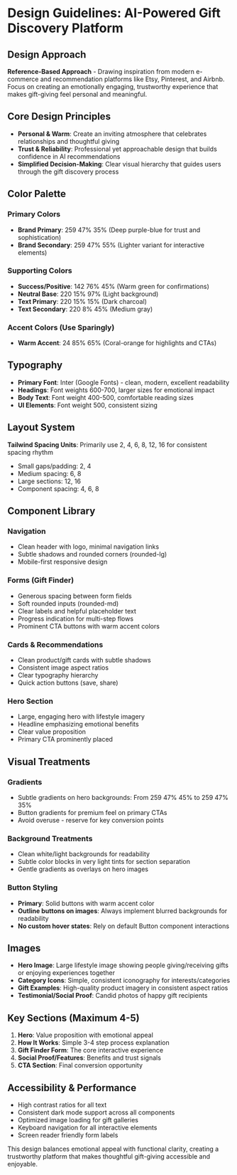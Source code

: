 # Design Guidelines: AI-Powered Gift Discovery Platform

## Design Approach
**Reference-Based Approach** - Drawing inspiration from modern e-commerce and recommendation platforms like Etsy, Pinterest, and Airbnb. Focus on creating an emotionally engaging, trustworthy experience that makes gift-giving feel personal and meaningful.

## Core Design Principles
- **Personal & Warm**: Create an inviting atmosphere that celebrates relationships and thoughtful giving
- **Trust & Reliability**: Professional yet approachable design that builds confidence in AI recommendations
- **Simplified Decision-Making**: Clear visual hierarchy that guides users through the gift discovery process

## Color Palette

### Primary Colors
- **Brand Primary**: 259 47% 35% (Deep purple-blue for trust and sophistication)
- **Brand Secondary**: 259 47% 55% (Lighter variant for interactive elements)

### Supporting Colors
- **Success/Positive**: 142 76% 45% (Warm green for confirmations)
- **Neutral Base**: 220 15% 97% (Light background)
- **Text Primary**: 220 15% 15% (Dark charcoal)
- **Text Secondary**: 220 8% 45% (Medium gray)

### Accent Colors (Use Sparingly)
- **Warm Accent**: 24 85% 65% (Coral-orange for highlights and CTAs)

## Typography
- **Primary Font**: Inter (Google Fonts) - clean, modern, excellent readability
- **Headings**: Font weights 600-700, larger sizes for emotional impact
- **Body Text**: Font weight 400-500, comfortable reading sizes
- **UI Elements**: Font weight 500, consistent sizing

## Layout System
**Tailwind Spacing Units**: Primarily use 2, 4, 6, 8, 12, 16 for consistent spacing rhythm
- Small gaps/padding: 2, 4
- Medium spacing: 6, 8  
- Large sections: 12, 16
- Component spacing: 4, 6, 8

## Component Library

### Navigation
- Clean header with logo, minimal navigation links
- Subtle shadows and rounded corners (rounded-lg)
- Mobile-first responsive design

### Forms (Gift Finder)
- Generous spacing between form fields
- Soft rounded inputs (rounded-md)
- Clear labels and helpful placeholder text
- Progress indication for multi-step flows
- Prominent CTA buttons with warm accent colors

### Cards & Recommendations
- Clean product/gift cards with subtle shadows
- Consistent image aspect ratios
- Clear typography hierarchy
- Quick action buttons (save, share)

### Hero Section
- Large, engaging hero with lifestyle imagery
- Headline emphasizing emotional benefits
- Clear value proposition
- Primary CTA prominently placed

## Visual Treatments

### Gradients
- Subtle gradients on hero backgrounds: From 259 47% 45% to 259 47% 35%
- Button gradients for premium feel on primary CTAs
- Avoid overuse - reserve for key conversion points

### Background Treatments
- Clean white/light backgrounds for readability
- Subtle color blocks in very light tints for section separation
- Gentle gradients as overlays on hero images

### Button Styling
- **Primary**: Solid buttons with warm accent color
- **Outline buttons on images**: Always implement blurred backgrounds for readability
- **No custom hover states**: Rely on default Button component interactions

## Images
- **Hero Image**: Large lifestyle image showing people giving/receiving gifts or enjoying experiences together
- **Category Icons**: Simple, consistent iconography for interests/categories
- **Gift Examples**: High-quality product imagery in consistent aspect ratios
- **Testimonial/Social Proof**: Candid photos of happy gift recipients

## Key Sections (Maximum 4-5)
1. **Hero**: Value proposition with emotional appeal
2. **How It Works**: Simple 3-4 step process explanation  
3. **Gift Finder Form**: The core interactive experience
4. **Social Proof/Features**: Benefits and trust signals
5. **CTA Section**: Final conversion opportunity

## Accessibility & Performance
- High contrast ratios for all text
- Consistent dark mode support across all components
- Optimized image loading for gift galleries
- Keyboard navigation for all interactive elements
- Screen reader friendly form labels

This design balances emotional appeal with functional clarity, creating a trustworthy platform that makes thoughtful gift-giving accessible and enjoyable.